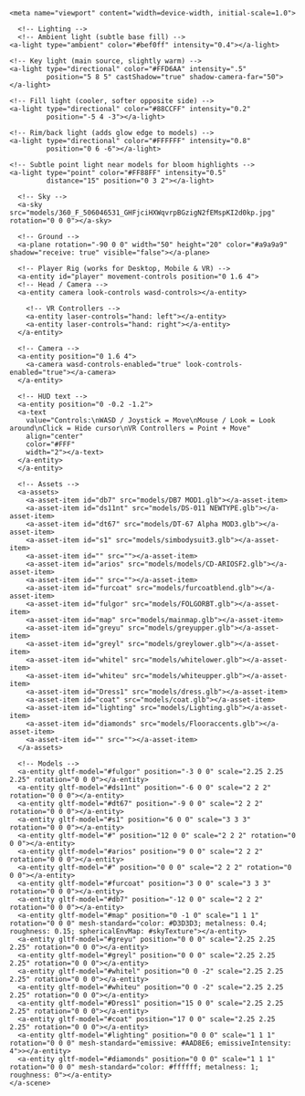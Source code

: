 <html>
  <head>
    <meta charset="utf-8">
    <title>Ashimmersion and Crescent Dawn's Showcase!</title>
    <meta name="description" content="A-Frame Prototype">
    <script src="https://aframe.io/releases/1.4.2/aframe.min.js"></script>
    <script src="https://unpkg.com/aframe-effects@^1.0.0/dist/aframe-effects.min.js"></script>
    <script src="https://unpkg.com/aframe-extras@6.1.1/dist/aframe-extras.min.js"></script>
    <script src="https://unpkg.com/aframe-effects@^1.0.0/dist/aframe-effects.min.js"></script>
    <script src="https://cdn.jsdelivr.net/npm/aframe-environment-component/dist/aframe-environment-component.min.js"></script>
    <script src="https://cdn.jsdelivr.net/npm/aframe-extras@6.1.1/dist/aframe-extras.min.js"></script>

    <meta name="viewport" content="width=device-width, initial-scale=1.0">
  </head>
  <body>
    <a-scene
      vr-mode-ui="enabled: true"
      webxr="optionalFeatures: hit-test, local-floor; requiredFeatures: local-floor"
      background="color: #001a33"
      shadow="type: pcsoft"
      effects="bloom"
      effects__bloom="strength: 1; radius: 1.5; threshold: 0.5"
      fog="type: linear; color: #ffffff"

>
      <!-- Lighting -->
      <!-- Ambient light (subtle base fill) -->
    <a-light type="ambient" color="#bef0ff" intensity="0.4"></a-light>

>
    <!-- Key light (main source, slightly warm) -->
    <a-light type="directional" color="#FFD6AA" intensity=".5"
             position="5 8 5" castShadow="true" shadow-camera-far="50"></a-light>

>
    <!-- Fill light (cooler, softer opposite side) -->
    <a-light type="directional" color="#88CCFF" intensity="0.2"
             position="-5 4 -3"></a-light>

>
    <!-- Rim/back light (adds glow edge to models) -->
    <a-light type="directional" color="#FFFFFF" intensity="0.8"
             position="0 6 -6"></a-light>

>
    <!-- Subtle point light near models for bloom highlights -->
    <a-light type="point" color="#FF88FF" intensity="0.5"
             distance="15" position="0 3 2"></a-light>

>
      <!-- Sky -->
      <a-sky src="models/360_F_506046531_GHFjciHXWqvrpBGzigN2fEMspKI2d0kp.jpg" rotation="0 0 0"></a-sky>

>
      <!-- Ground -->
      <a-plane rotation="-90 0 0" width="50" height="20" color="#a9a9a9" shadow="receive: true" visible="false"></a-plane>

>      
      <!-- Player Rig (works for Desktop, Mobile & VR) -->
      <a-entity id="player" movement-controls position="0 1.6 4">
      <!-- Head / Camera -->
      <a-entity camera look-controls wasd-controls></a-entity>
>
        <!-- VR Controllers -->
        <a-entity laser-controls="hand: left"></a-entity>
        <a-entity laser-controls="hand: right"></a-entity>
      </a-entity>

>
      <!-- Camera -->
      <a-entity position="0 1.6 4">
        <a-camera wasd-controls-enabled="true" look-controls-enabled="true"></a-camera>
      </a-entity>

> 
      <!-- HUD text -->
      <a-entity position="0 -0.2 -1.2">
      <a-text
        value="Controls:\nWASD / Joystick = Move\nMouse / Look = Look around\nClick = Hide cursor\nVR Controllers = Point + Move"
        align="center"
        color="#FFF"
        width="2"></a-text>
      </a-entity>
      </a-entity>

>
      <!-- Assets -->
      <a-assets>
        <a-asset-item id="db7" src="models/DB7 MOD1.glb"></a-asset-item>
        <a-asset-item id="ds11nt" src="models/DS-011 NEWTYPE.glb"></a-asset-item>
        <a-asset-item id="dt67" src="models/DT-67 Alpha MOD3.glb"></a-asset-item>
        <a-asset-item id="s1" src="models/simbodysuit3.glb"></a-asset-item>
        <a-asset-item id="" src=""></a-asset-item>
        <a-asset-item id="arios" src="models/models/CD-ARIOSF2.glb"></a-asset-item>
        <a-asset-item id="" src=""></a-asset-item>
        <a-asset-item id="furcoat" src="models/furcoatblend.glb"></a-asset-item>
        <a-asset-item id="fulgor" src="models/FOLGORBT.glb"></a-asset-item>
        <a-asset-item id="map" src="models/mainmap.glb"></a-asset-item>
        <a-asset-item id="greyu" src="models/greyupper.glb"></a-asset-item>
        <a-asset-item id="greyl" src="models/greylower.glb"></a-asset-item>
        <a-asset-item id="whitel" src="models/whitelower.glb"></a-asset-item>
        <a-asset-item id="whiteu" src="models/whiteupper.glb"></a-asset-item>
        <a-asset-item id="Dress1" src="models/dress.glb"></a-asset-item>
        <a-asset-item id="coat" src="models/coat.glb"></a-asset-item>
        <a-asset-item id="lighting" src="models/Lighting.glb"></a-asset-item>
        <a-asset-item id="diamonds" src="models/Flooraccents.glb"></a-asset-item>
        <a-asset-item id="" src=""></a-asset-item>
      </a-assets>

>
      <!-- Models -->
      <a-entity gltf-model="#fulgor" position="-3 0 0" scale="2.25 2.25 2.25" rotation="0 0 0"></a-entity>
      <a-entity gltf-model="#ds11nt" position="-6 0 0" scale="2 2 2" rotation="0 0 0"></a-entity>
      <a-entity gltf-model="#dt67" position="-9 0 0" scale="2 2 2" rotation="0 0 0"></a-entity>
      <a-entity gltf-model="#s1" position="6 0 0" scale="3 3 3" rotation="0 0 0"></a-entity>
      <a-entity gltf-model="#" position="12 0 0" scale="2 2 2" rotation="0 0 0"></a-entity>
      <a-entity gltf-model="#arios" position="9 0 0" scale="2 2 2" rotation="0 0 0"></a-entity>
      <a-entity gltf-model="#" position="0 0 0" scale="2 2 2" rotation="0 0 0"></a-entity>
      <a-entity gltf-model="#furcoat" position="3 0 0" scale="3 3 3" rotation="0 0 0"></a-entity>
      <a-entity gltf-model="#db7" position="-12 0 0" scale="2 2 2" rotation="0 0 0"></a-entity>
      <a-entity gltf-model="#map" position="0 -1 0" scale="1 1 1" rotation="0 0 0" mesh-standard="color: #D3D3D3; metalness: 0.4; roughness: 0.15; sphericalEnvMap: #skyTexture"></a-entity>
      <a-entity gltf-model="#greyu" position="0 0 0" scale="2.25 2.25 2.25" rotation="0 0 0"></a-entity>
      <a-entity gltf-model="#greyl" position="0 0 0" scale="2.25 2.25 2.25" rotation="0 0 0"></a-entity>
      <a-entity gltf-model="#whitel" position="0 0 -2" scale="2.25 2.25 2.25" rotation="0 0 0"></a-entity>
      <a-entity gltf-model="#whiteu" position="0 0 -2" scale="2.25 2.25 2.25" rotation="0 0 0"></a-entity>
      <a-entity gltf-model="#Dress1" position="15 0 0" scale="2.25 2.25 2.25" rotation="0 0 0"></a-entity>
      <a-entity gltf-model="#coat" position="17 0 0" scale="2.25 2.25 2.25" rotation="0 0 0"></a-entity>
      <a-entity gltf-model="#lighting" position="0 0 0" scale="1 1 1" rotation="0 0 0" mesh-standard="emissive: #AAD8E6; emissiveIntensity: 4">></a-entity>
      <a-entity gltf-model="#diamonds" position="0 0 0" scale="1 1 1" rotation="0 0 0" mesh-standard="color: #ffffff; metalness: 1; roughness: 0"></a-entity> 
    </a-scene>
  </body>
</html>
